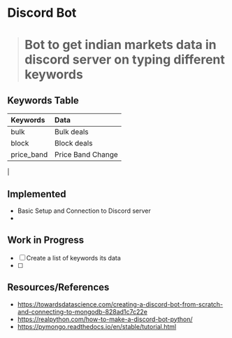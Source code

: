 # Discord Bot
> # Bot to get indian markets data in discord server on typing different keywords

## Keywords Table
| Keywords       | Data           |
| :------------- | :------------- |
| bulk           | Bulk deals     |
| block          | Block deals    |
| price_band     | Price Band Change|
| 

## Implemented
- Basic Setup and Connection to Discord server
-

## Work in Progress
- [ ] Create a list of keywords its data
- [ ]

## Resources/References
- https://towardsdatascience.com/creating-a-discord-bot-from-scratch-and-connecting-to-mongodb-828ad1c7c22e
- https://realpython.com/how-to-make-a-discord-bot-python/
- https://pymongo.readthedocs.io/en/stable/tutorial.html
